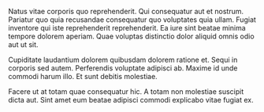 Natus vitae corporis quo reprehenderit. Qui consequatur aut et nostrum. Pariatur quo quia recusandae consequatur quo voluptates quia ullam. Fugiat inventore qui iste reprehenderit reprehenderit. Ea iure sint beatae minima tempore dolorem aperiam. Quae voluptas distinctio dolor aliquid omnis odio aut ut sit.
 Cupiditate laudantium dolorem quibusdam dolorem ratione et. Sequi in corporis sed autem. Perferendis voluptate adipisci ab. Maxime id unde commodi harum illo. Et sunt debitis molestiae.
 Facere ut at totam quae consequatur hic. A totam non molestiae suscipit dicta aut. Sint amet eum beatae adipisci commodi explicabo vitae fugiat ex.